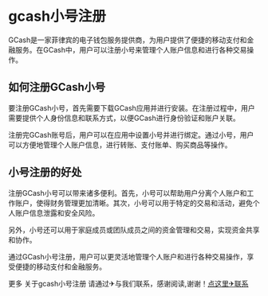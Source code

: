 # gcash小号注册

GCash是一家菲律宾的电子钱包服务提供商，为用户提供了便捷的移动支付和金融服务。在GCash中，用户可以注册小号来管理个人账户信息和进行各种交易操作。

## 如何注册GCash小号

要注册GCash小号，首先需要下载GCash应用并进行安装。在注册过程中，用户需要提供个人身份信息和联系方式，以便GCash进行身份验证和账户关联。

注册完GCash账号后，用户可以在应用中设置小号并进行绑定。通过小号，用户可以方便地管理个人账户信息，进行转账、支付账单、购买商品等操作。

## 小号注册的好处

注册GCash小号可以带来诸多便利。首先，小号可以帮助用户分离个人账户和工作账户，使得财务管理更加清晰。其次，小号可以用于特定的交易和活动，避免个人账户信息泄露和安全风险。

另外，小号还可以用于家庭成员或团队成员之间的资金管理和交易，实现资金共享和协作。

通过GCash小号注册，用户可以更灵活地管理个人账户和进行各种交易操作，享受便捷的移动支付和金融服务。

更多 关于gcash小号注册 请通过✈与我们联系，感谢阅读,谢谢！[点这里✈联系](https://gg.k02.cc)